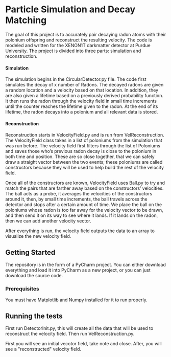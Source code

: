 # Particle Simulation and Decay Matching

The goal of this project is to accurately pair decaying radon atoms with their polonium offspring and reconstruct the resulting velocity. The code is modeled and written for the XENON1T darkmatter detector at Purdue University. The project is divided into three parts: simulation and reconstruction. 

#### Simulation
The simulation begins in the CircularDetector.py file. The code first simulates the decay of x number of Radons. The decayed radons are given a random location and a velocity based on that location. In addition, they are also given a lifetime based on a previously derived probability function. It then runs the radon through the velocity field in small time increments until the counter reaches the lifetime given to the radon. At the end of its lifetime, the radon decays into a polonium and all relevant data is stored.


#### Reconstruction

Reconstruction starts in VelocityField.py and is run from VelReconstruction. The VelocityField class takes in a list of poloniums from the simulation that was run before. The velocity field first filters through the list of Poloniums and saves those who’s previous radon decay is close to the polonium in both time and position. These are so close together, that we can safely draw a straight vector between the two events; these poloniums are called constructors because they will be used to help build the rest of the velocity field. 

Once all of the constructors are known, VelocityField uses Ball.py to try and match the pairs that are farther away based on the constructors’ velocities. The ball acts as a probe, it averages the velocities of the constructors around it, then, by small time increments, the ball travels across the detector and stops after a certain amount of time. We place the ball on the poloniums whose radon is too far away for the velocity vector to be drawn, and then send it on its way to see where it lands. If it lands on the radon, then we can add another velocity vector.

After everything is run, the velocity field outputs the data to an array to visualize the new velocity field. 


## Getting Started

The repository is in the form of a PyCharm project. You can either download everything and load it into PyCharm as a new project, or you can just download the source code. 
### Prerequisites

You must have Matplotlib and Numpy installed for it to run properly. 


## Running the tests

First run DetectorInit.py, this will create all the data that will be used to reconstruct the velocity field. Then run VelReconstruction.py.

First you will see an initial vecotor field, take note and close. After, you will see a "reconstructed" velocity field. 



